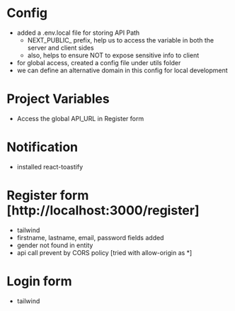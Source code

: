 # Config 
- added a .env.local file for storing API Path
    - NEXT_PUBLIC_  prefix, help us to access the variable in both the server and client sides
    - also, helps to ensure NOT to expose sensitive info to client
- for global access, created a config file under utils folder
- we can define an alternative domain in this config for local development

# Project Variables
- Access the global API_URL in Register form

# Notification
- installed react-toastify

# Register form [http://localhost:3000/register]
- tailwind
- firstname, lastname, email, password fields added
- gender not found in entity
- api call prevent by CORS policy [tried with allow-origin as *]

# Login form
- tailwind
